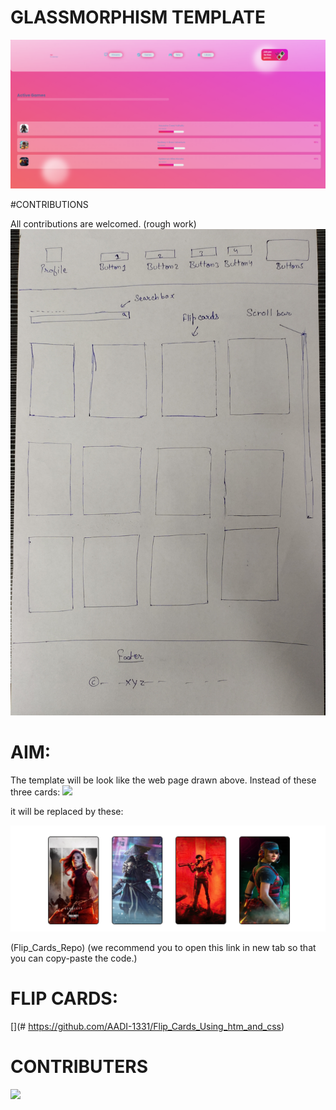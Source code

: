 # GLASSMORPHISM TEMPLATE

![](./aaa.png)

#CONTRIBUTIONS

All contributions are welcomed.
(rough work)
![](./rough_work.jpg)

# AIM:
The template will be look like the web page drawn above.
Instead of these three cards:
![](./3.png)

it will be replaced by these:

![](./mob.png)

(Flip_Cards_Repo)
(we recommend you to open this link in new tab so that you can copy-paste the code.)

# FLIP CARDS:
[](# https://github.com/AADI-1331/Flip_Cards_Using_htm_and_css)


# CONTRIBUTERS

<a href="https://github.com/AADI-1331/glassmorphism-template/graphs/contributors">
  <img src="https://contrib.rocks/image?repo=AADI-1331/glassmorphism-template" />
</a>

